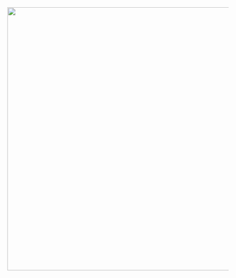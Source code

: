 <img src='https://i.pinimg.com/originals/9d/cb/36/9dcb36579d4518b31451906466dc735d.gif' width="600" height="600">
